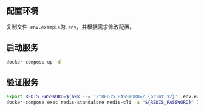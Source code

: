 ## 配置环境

复制文件`.env.example`为`.env`，并根据需求修改配置。

## 启动服务

```bash
docker-compose up -d
```

## 验证服务

```bash
export REDIS_PASSWORD=$(awk -F= '/^REDIS_PASSWORD=/ {print $2}' .env.example.example)
docker-compose exec redis-standalone redis-cli -a "${REDIS_PASSWORD}" INFO
```
